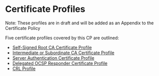 # Certificate Profiles
Note: These profiles are in draft and will be added as an Appendix to the Certificate Policy

Five certificate profiles covered by this CP are outlined: 

- [Self-Signed Root CA Certificate Profile](/certificate-profile-root-CA.md)
- [Intermediate or Subordinate CA Certificate Profile](/certificate-profile-subordinate-CA.md)
- [Server Authentication Certificate Profile](/certificate-profile-server-authentication.md)
- [Delegated OCSP Responder Certificate Profile](/ocsp-responder-certificate-profile.md)
- [CRL Profile](/crl-profile.md)



